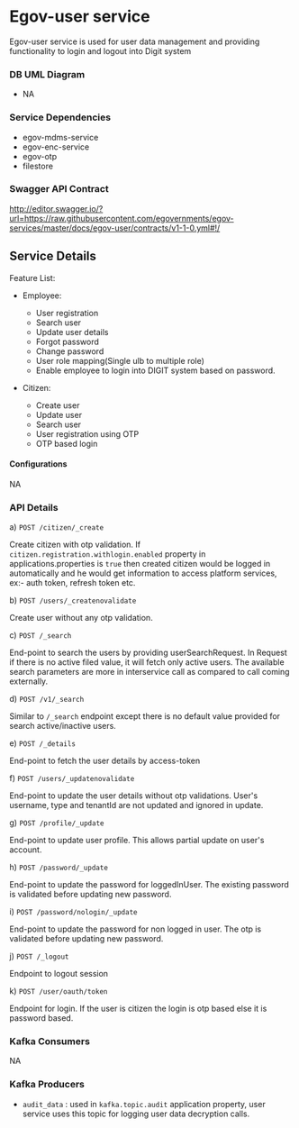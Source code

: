 # Egov-user service

<p>Egov-user service is used for user data management and providing functionality to login and logout into Digit system </p>

### DB UML Diagram

- NA

### Service Dependencies

- egov-mdms-service
- egov-enc-service
- egov-otp
- filestore


### Swagger API Contract

http://editor.swagger.io/?url=https://raw.githubusercontent.com/egovernments/egov-services/master/docs/egov-user/contracts/v1-1-0.yml#!/

## Service Details

Feature List:
- Employee:
  - User registration
  - Search user
  - Update user details
  - Forgot password
  - Change password
  - User role mapping(Single ulb to  multiple role)
  - Enable employee to login into DIGIT system based on password.

- Citizen:
  - Create user
  - Update user
  - Search user
  - User registration using OTP
  - OTP based login


#### Configurations
NA

### API Details


a) `POST /citizen/_create`

Create citizen with otp validation. If `citizen.registration.withlogin.enabled` property in applications.properties is `true` then created citizen would be logged in automatically and he
would get information to access platform services, ex:- auth token, refresh token etc.

b) `POST /users/_createnovalidate`

Create user without any otp validation.

c) `POST /_search`

End-point to search the users by providing userSearchRequest. In Request if there is no active filed value, it will fetch only active users.
The available search parameters are more in interservice call as compared to call coming externally.

d) `POST /v1/_search`

Similar to `/_search` endpoint except there is no default value provided for search active/inactive users.

e) `POST /_details`

End-point to fetch the user details by access-token

f) `POST /users/_updatenovalidate`

End-point to update the user details without otp validations. User's username, type and tenantId are not updated and ignored in update.

g) `POST /profile/_update`

End-point to update user profile. This allows partial update on user's account.

h) `POST /password/_update`

End-point to update the password for loggedInUser. The existing password is validated before updating new password.

i) `POST /password/nologin/_update`

End-point to update the password for non logged in user. The otp is validated before updating new password.

j) `POST /_logout`

Endpoint to logout session

k) `POST /user/oauth/token`

Endpoint for login. If the user is citizen the login is otp based else it is password based.



### Kafka Consumers
NA

### Kafka Producers
- ```audit_data``` : used in ```kafka.topic.audit``` application property, user service uses this topic for logging user data decryption calls.